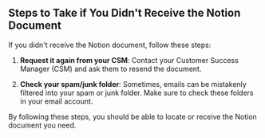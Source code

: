 ## Steps to Take if You Didn't Receive the Notion Document

If you didn't receive the Notion document, follow these steps:

1. **Request it again from your CSM**: Contact your Customer Success Manager (CSM) and ask them to resend the document.

2. **Check your spam/junk folder**: Sometimes, emails can be mistakenly filtered into your spam or junk folder. Make sure to check these folders in your email account.

By following these steps, you should be able to locate or receive the Notion document you need.